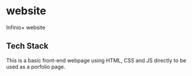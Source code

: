 # website
Infinio+ website

## Tech Stack
This is a basic front-end webpage using HTML, CSS and JS directly to be used as a porfolio page.
